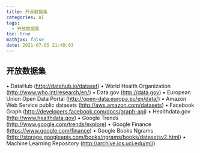 ```yaml
---
title: 开源数据集
categories: AI
tags:
  - 开放数据集
toc: true
mathjax: false
date: 2021-07-05 21:49:03
---
```




## 开放数据集

•	 DataHub (http://datahub.io/dataset)
•	 World Health Organization (http://www.who.int/research/en/)
•	 Data.gov (http://data.gov)
•	 European Union Open Data Portal (http://open-data.europa.eu/en/data/)
•	 Amazon Web Service public datasets (http://aws.amazon.com/datasets)
•	 Facebook Graph (http://developers.facebook.com/docs/graph-api)
•	 Healthdata.gov (http://www.healthdata.gov)
•	 Google Trends (http://www.google.com/trends/explore)
•	 Google Finance (https://www.google.com/finance)
•	 Google Books Ngrams (http://storage.googleapis.com/books/ngrams/books/datasetsv2.html)
•	 Machine Learning Repository (http://archive.ics.uci.edu/ml/)

